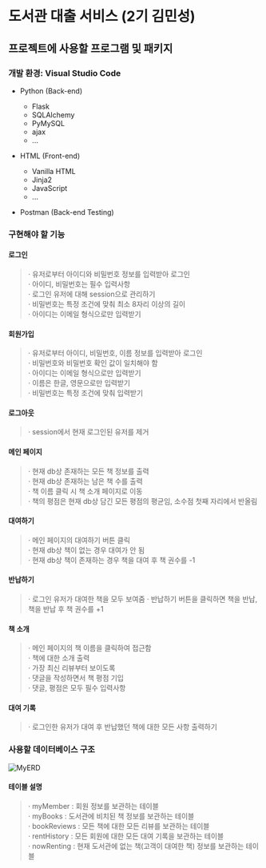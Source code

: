 도서관 대출 서비스 (2기 김민성)
============================

## 프로젝트에 사용할 프로그램 및 패키지

### 개발 환경: Visual Studio Code

* Python (Back-end)
  + Flask
  + SQLAlchemy
  + PyMySQL
  + ajax
  + ...

* HTML (Front-end)
  + Vanilla HTML
  + Jinja2
  + JavaScript
  + ...

* Postman (Back-end Testing)

### 구현해야 할 기능

#### 로그인
> · 유저로부터 아이디와 비밀번호 정보를 입력받아 로그인    
> · 아이디, 비밀번호는 필수 입력사항    
> · 로그인 유저에 대해 session으로 관리하기    
> · 비밀번호는 특정 조건에 맞춰 최소 8자리 이상의 길이    
> · 아이디는 이메일 형식으로만 입력받기

#### 회원가입
> · 유저로부터 아이디, 비밀번호, 이름 정보를 입력받아 로그인     
> · 비밀번호와 비밀번호 확인 값이 일치해야 함          
> · 아이디는 이메일 형식으로만 입력받기             
> · 이름은 한글, 영문으로만 입력받기            
> · 비밀번호는 특정 조건에 맞춰 입력받기             

#### 로그아웃
> · session에서 현재 로그인된 유저를 제거

#### 메인 페이지
> · 현재 db상 존재하는 모든 책 정보를 출력            
> · 현재 db상 존재하는 남은 책 수를 출력           
> · 책 이름 클릭 시 책 소개 페이지로 이동               
> · 책의 평점은 현재 db상 담긴 모든 평점의 평균임, 소수점 첫째 자리에서 반올림

#### 대여하기
> · 메인 페이지의 대여하기 버튼 클릭                      
> · 현재 db상 책이 없는 경우 대여가 안 됨                    
> · 현재 db상 책이 존재하는 경우 책을 대여 후 책 권수를 -1

#### 반납하기
> · 로그인 유저가 대여한 책을 모두 보여줌
> · 반납하기 버튼을 클릭하면 책을 반납, 책을 반납 후 책 권수를 +1

#### 책 소개
> · 메인 페이지의 책 이름을 클릭하여 접근함      
> · 책에 대한 소개 출력     
> · 가장 최신 리뷰부터 보이도록     
> · 댓글을 작성하면서 책 평점 기입            
> · 댓글, 평점은 모두 필수 입력사항

#### 대여 기록
> · 로그인한 유저가 대여 후 반납했던 책에 대한 모든 사항 출력하기

### 사용할 데이터베이스 구조

![MyERD](/uploads/074d6bf38c8ad2f8dea66092a384c6ee/MyERD.jpg)

#### 테이블 설명
> · myMember : 회원 정보를 보관하는 테이블   
> · myBooks : 도서관에 비치된 책 정보를 보관하는 테이블   
> · bookReviews : 모든 책에 대한 모든 리뷰를 보관하는 테이블   
> · rentHistory : 모든 회원에 대한 모든 대여 기록을 보관하는 테이블    
> · nowRenting : 현재 도서관에 없는 책(고객이 대여한 책) 정보를 보관하는 테이블
